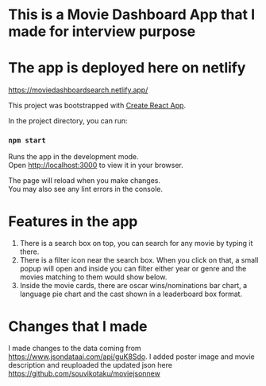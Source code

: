 # This is a Movie Dashboard App that I made for interview purpose

# The app is deployed here on netlify

https://moviedashboardsearch.netlify.app/

This project was bootstrapped with [Create React App](https://github.com/facebook/create-react-app).

In the project directory, you can run:

### `npm start`

Runs the app in the development mode.\
Open [http://localhost:3000](http://localhost:3000) to view it in your browser.

The page will reload when you make changes.\
You may also see any lint errors in the console.

# Features in the app
1) There is a search box on top, you can search for any movie by typing it there.
2) There is a filter icon near the search box. When you click on that, a small popup will open and inside you can filter either year or genre and the movies matching to them would show below.
3) Inside the movie cards, there are oscar wins/nominations bar chart, a language pie chart and the cast shown in a leaderboard box format.

# Changes that I made

I made changes to the data coming from https://www.jsondataai.com/api/guK8Sdo. I added poster image and movie description and reuploaded the updated json here https://github.com/souvikotaku/moviejsonnew

